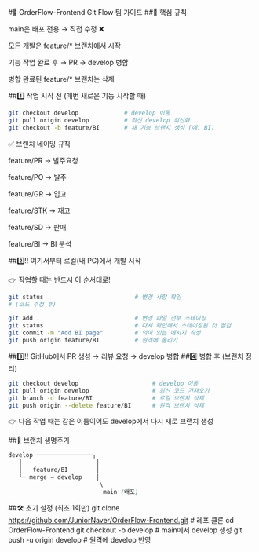 #🚀 OrderFlow-Frontend Git Flow 팀 가이드
##🔑 핵심 규칙

main은 배포 전용 → 직접 수정 ❌

모든 개발은 feature/* 브랜치에서 시작

기능 작업 완료 후 → PR → develop 병합

병합 완료된 feature/* 브랜치는 삭제

##1️⃣ 작업 시작 전 (매번 새로운 기능 시작할 때)
```bash
git checkout develop             # develop 이동
git pull origin develop          # 최신 develop 최신화
git checkout -b feature/BI       # 새 기능 브랜치 생성 (예: BI)
```

✅ 브랜치 네이밍 규칙

feature/PR → 발주요청

feature/PO → 발주

feature/GR → 입고

feature/STK → 재고

feature/SD → 판매

feature/BI → BI 분석

##2️⃣‼ 여기서부터 로컬(내 PC)에서 개발 시작

👉 작업할 때는 반드시 이 순서대로!

```bash
git status                          # 변경 사항 확인
# (코드 수정 후)

git add .                           # 변경 파일 전부 스테이징
git status                          # 다시 확인해서 스테이징된 것 점검
git commit -m "Add BI page"         # 의미 있는 메시지 작성
git push origin feature/BI          # 원격에 올리기
```

##3️⃣‼ GitHub에서 PR 생성 → 리뷰 요청 → develop 병합
##4️⃣ 병합 후 (브랜치 정리)
```bash
git checkout develop                     # develop 이동
git pull origin develop                  # 최신 코드 가져오기
git branch -d feature/BI                 # 로컬 브랜치 삭제
git push origin --delete feature/BI      # 원격 브랜치 삭제
```

👉 다음 작업 때는 같은 이름이어도 develop에서 다시 새로 브랜치 생성

##📌 브랜치 생명주기
```css
develop ────────────────┐
   │                     │
   │   feature/BI        │
   └─ merge → develop    │
                          \
                           main (배포)
```

##🛠 초기 설정 (최초 1회만)
git clone https://github.com/JuniorNaver/OrderFlow-Frontend.git   # 레포 클론
cd OrderFlow-Frontend
git checkout -b develop          # main에서 develop 생성
git push -u origin develop       # 원격에 develop 반영